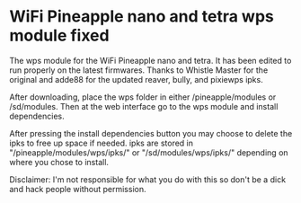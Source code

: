 # WiFi Pineapple nano and tetra wps module fixed
The wps module for the WiFi Pineapple nano and tetra. It has been edited to run properly on the latest firmwares.  Thanks to Whistle Master for the original and adde88 for the updated reaver, bully, and pixiewps ipks.

After downloading, place the wps folder in either /pineapple/modules or /sd/modules. Then at the web interface go to the wps module and install dependencies.

After pressing the install dependencies button you may choose to delete the ipks to free up space if needed. ipks are stored in "/pineapple/modules/wps/ipks/" or "/sd/modules/wps/ipks/" depending on where you chose to install. 

Disclaimer: I'm not responsible for what you do with this so don't be a dick and hack people without permission.
